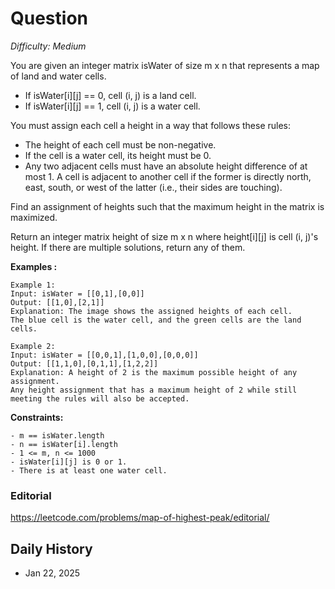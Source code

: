 # Question 

_Difficulty: Medium_

You are given an integer matrix isWater of size m x n that represents a map of land and water cells.

- If isWater[i][j] == 0, cell (i, j) is a land cell.
- If isWater[i][j] == 1, cell (i, j) is a water cell.

You must assign each cell a height in a way that follows these rules:

- The height of each cell must be non-negative.
- If the cell is a water cell, its height must be 0.
- Any two adjacent cells must have an absolute height difference of at most 1. A cell is adjacent to another cell if the former is directly north, east, south, or west of the latter (i.e., their sides are touching).

Find an assignment of heights such that the maximum height in the matrix is maximized.

Return an integer matrix height of size m x n where height[i][j] is cell (i, j)'s height. If there are multiple solutions, return any of them.

**Examples :**
```
Example 1:
Input: isWater = [[0,1],[0,0]]
Output: [[1,0],[2,1]]
Explanation: The image shows the assigned heights of each cell.
The blue cell is the water cell, and the green cells are the land cells.

Example 2:
Input: isWater = [[0,0,1],[1,0,0],[0,0,0]]
Output: [[1,1,0],[0,1,1],[1,2,2]]
Explanation: A height of 2 is the maximum possible height of any assignment.
Any height assignment that has a maximum height of 2 while still meeting the rules will also be accepted.
```

**Constraints:**
```
- m == isWater.length
- n == isWater[i].length
- 1 <= m, n <= 1000
- isWater[i][j] is 0 or 1.
- There is at least one water cell.
```

### Editorial
https://leetcode.com/problems/map-of-highest-peak/editorial/

## Daily History
- Jan 22, 2025